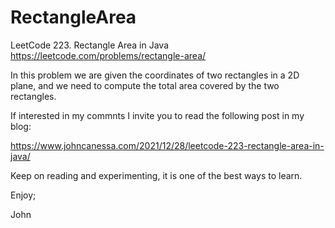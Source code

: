 # RectangleArea
LeetCode 223. Rectangle Area in Java
https://leetcode.com/problems/rectangle-area/

In this problem we are given the coordinates of two rectangles in a 2D plane, 
and we need to compute the total area covered by the two rectangles.

If interested in my commnts I invite you to read the following post in my blog:

https://www.johncanessa.com/2021/12/28/leetcode-223-rectangle-area-in-java/

Keep on reading and experimenting, it is one of the best ways to learn.

Enjoy;

John
